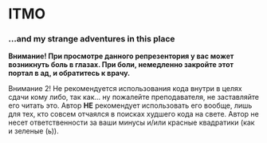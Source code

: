 # ITMO
### ...and my strange adventures in this place
**Внимание! При просмотре данного репрезентория у вас может возникнуть боль в глазах. При боли, немедленно закройте этот портал в ад, и обратитесь к врачу.**

Внимание 2! Не рекомендуется использования кода внутри в целях сдачи кому либо, так как... ну пожалейте преподавателя, не заставляйте его читать это. Автор **НЕ** рекомендует использовать его вообще, лишь для тех, кто совсем отчаялся в поисках худшего кода на свете. Автор не несет ответственности за ваши минусы и/или красные квадратики (как и зеленые (ь)).

